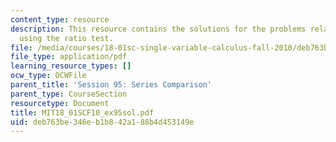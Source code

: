 ```yaml
---
content_type: resource
description: This resource contains the solutions for the problems related to the
  using the ratio test.
file: /media/courses/18-01sc-single-variable-calculus-fall-2010/deb763be346eb1b842a188b4d453149e_MIT18_01SCF10_ex95sol.pdf
file_type: application/pdf
learning_resource_types: []
ocw_type: OCWFile
parent_title: 'Session 95: Series Comparison'
parent_type: CourseSection
resourcetype: Document
title: MIT18_01SCF10_ex95sol.pdf
uid: deb763be-346e-b1b8-42a1-88b4d453149e
---
```

